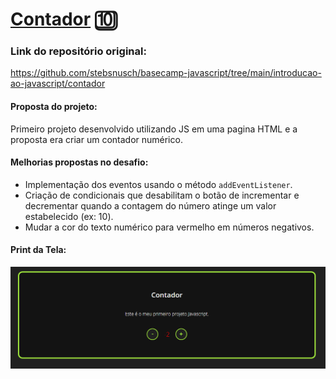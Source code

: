 # [Contador](https://jivasbr.github.io/dio-js/Contador/index.html) :keycap_ten:

### Link do repositório original:

https://github.com/stebsnusch/basecamp-javascript/tree/main/introducao-ao-javascript/contador

#### Proposta do projeto:

Primeiro projeto desenvolvido utilizando JS em uma pagina HTML e a proposta era criar um contador numérico.

#### Melhorias propostas no desafio:

- Implementação dos eventos usando o método `addEventListener`.
- Criação de condicionais que desabilitam o botão de incrementar e decrementar quando a contagem do número atinge um valor estabelecido (ex: 10). 
- Mudar a cor do texto numérico para vermelho em números negativos. 

#### Print da Tela:

![Alt](assets/contador.png "Contador")
